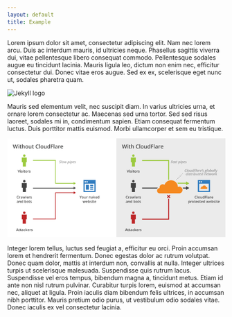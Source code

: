 ```yaml
---
layout: default
title: Example
---
```


Lorem ipsum dolor sit amet, consectetur adipiscing elit. Nam nec lorem arcu. Duis ac interdum mauris, id ultricies neque. Phasellus sagittis viverra dui, vitae pellentesque libero consequat commodo. Pellentesque sodales augue eu tincidunt lacinia. Mauris ligula leo, dictum non enim nec, efficitur consectetur dui. Donec vitae eros augue. Sed ex ex, scelerisque eget nunc ut, sodales pharetra quam. 

![Jekyll logo](/assets/jekyll.png)

Mauris sed elementum velit, nec suscipit diam. In varius ultricies urna, et ornare lorem consectetur ac. Maecenas sed urna tortor. Sed sed risus laoreet, sodales mi in, condimentum sapien. Etiam consequat fermentum luctus. Duis porttitor mattis euismod. Morbi ullamcorper et sem eu tristique. 

![alt text](cloudflare.png)

Integer lorem tellus, luctus sed feugiat a, efficitur eu orci. Proin accumsan lorem et hendrerit fermentum. Donec egestas dolor ac rutrum volutpat. Donec quam dolor, mattis at interdum non, convallis at nulla. Integer ultrices turpis ut scelerisque malesuada. Suspendisse quis rutrum lacus. Suspendisse vel eros tempus, bibendum magna a, tincidunt metus. Etiam id ante non nisl rutrum pulvinar. Curabitur turpis lorem, euismod at accumsan nec, aliquet at ligula. Proin iaculis diam bibendum felis ultrices, in accumsan nibh porttitor. Mauris pretium odio purus, ut vestibulum odio sodales vitae. Donec iaculis ex vel consectetur lacinia. 
